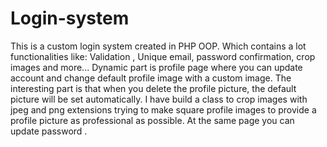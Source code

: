 # Login-system
This is a custom login system created in PHP OOP.
Which contains a lot functionalities like: Validation , Unique email, password confirmation, crop images and more...
Dynamic part is profile page where you can update account and change default profile image with a custom image.
The interesting part is that when you delete the profile picture, the default picture will be set automatically.
I have build a class to crop images with jpeg and png extensions trying to make square profile images to provide a profile picture as professional as possible.
At the same page you can update password .
